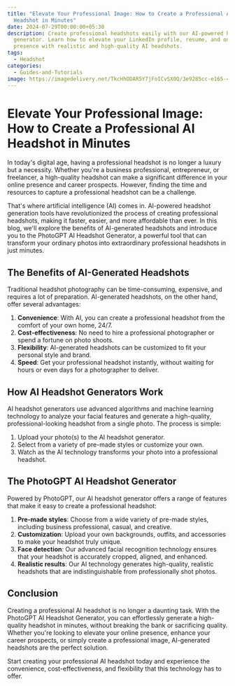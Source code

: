 ```yaml
---
title: "Elevate Your Professional Image: How to Create a Professional AI
  Headshot in Minutes"
date: 2024-07-29T00:00:00+05:30
description: Create professional headshots easily with our AI-powered headshot
  generator. Learn how to elevate your LinkedIn profile, resume, and online
  presence with realistic and high-quality AI headshots.
tags:
  - Headshot
categories:
  - Guides-and-Tutorials
image: https://imagedelivery.net/TkcHhODAR5Y7jFoICvSX0Q/3e9285cc-e165-497a-5b6f-ba806bc9f300/q=100,gamma=1.1
---
```

# Elevate Your Professional Image: How to Create a Professional AI Headshot in Minutes

In today's digital age, having a professional headshot is no longer a luxury but a necessity. Whether you're a business professional, entrepreneur, or freelancer, a high-quality headshot can make a significant difference in your online presence and career prospects. However, finding the time and resources to capture a professional headshot can be a challenge.

That's where artificial intelligence (AI) comes in. AI-powered headshot generation tools have revolutionized the process of creating professional headshots, making it faster, easier, and more affordable than ever. In this blog, we'll explore the benefits of AI-generated headshots and introduce you to the PhotoGPT AI Headshot Generator, a powerful tool that can transform your ordinary photos into extraordinary professional headshots in just minutes.

## The Benefits of AI-Generated Headshots

Traditional headshot photography can be time-consuming, expensive, and requires a lot of preparation. AI-generated headshots, on the other hand, offer several advantages:

1. **Convenience**: With AI, you can create a professional headshot from the comfort of your own home, 24/7.
2. **Cost-effectiveness**: No need to hire a professional photographer or spend a fortune on photo shoots.
3. **Flexibility**: AI-generated headshots can be customized to fit your personal style and brand.
4. **Speed**: Get your professional headshot instantly, without waiting for hours or even days for a photographer to deliver.

## How AI Headshot Generators Work

AI headshot generators use advanced algorithms and machine learning technology to analyze your facial features and generate a high-quality, professional-looking headshot from a single photo. The process is simple:

1. Upload your photo(s) to the AI headshot generator.
2. Select from a variety of pre-made styles or customize your own.
3. Watch as the AI technology transforms your photo into a professional headshot.

## The PhotoGPT AI Headshot Generator

Powered by PhotoGPT, our AI headshot generator offers a range of features that make it easy to create a professional headshot:

1. **Pre-made styles**: Choose from a wide variety of pre-made styles, including business professional, casual, and creative.
2. **Customization**: Upload your own backgrounds, outfits, and accessories to make your headshot truly unique.
3. **Face detection**: Our advanced facial recognition technology ensures that your headshot is accurately cropped, aligned, and enhanced.
4. **Realistic results**: Our AI technology generates high-quality, realistic headshots that are indistinguishable from professionally shot photos.

## Conclusion

Creating a professional AI headshot is no longer a daunting task. With the PhotoGPT AI Headshot Generator, you can effortlessly generate a high-quality headshot in minutes, without breaking the bank or sacrificing quality. Whether you're looking to elevate your online presence, enhance your career prospects, or simply create a professional image, AI-generated headshots are the perfect solution.

Start creating your professional AI headshot today and experience the convenience, cost-effectiveness, and flexibility that this technology has to offer.

